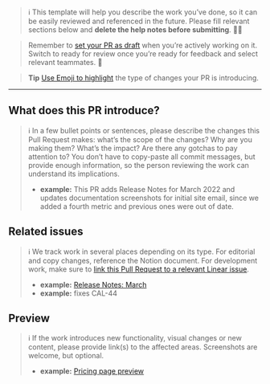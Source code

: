 > ℹ️ This template will help you describe the work you’ve done, so it can be easily reviewed and referenced in the future. Please fill relevant sections below and **delete the help notes before submitting**. 🙌🏻 

> Remember to [set your PR as draft](https://docs.github.com/en/pull-requests/collaborating-with-pull-requests/proposing-changes-to-your-work-with-pull-requests/about-pull-requests#draft-pull-requests) when you’re actively working on it. Switch to ready for review once you’re ready for feedback and select relevant teammates. 🥳

> **Tip**
> [Use Emoji to highlight](https://gist.github.com/parmentf/035de27d6ed1dce0b36a) the type of changes your PR is introducing. 

***

## What does this PR introduce?

> ℹ️ In a few bullet points or sentences, please describe the changes this Pull Request makes: what’s the scope of the changes? Why are you making them? What’s the impact? Are there any gotchas to pay attention to? You don’t have to copy-paste all commit messages, but provide enough information, so the person reviewing the work can understand its implications.
> * **example:** This PR adds Release Notes for March 2022 and updates documentation screenshots for initial site email, since we added a fourth metric and previous ones were out of date.

## Related issues

> ℹ️ We track work in several places depending on its type. For editorial and copy changes, reference the Notion document. For development work, make sure to [link this Pull Request to a relevant Linear issue](https://linear.app/docs/github#link-prs).
> * **example:** [Release Notes: March](/)
> * **example:** fixes CAL-44

## Preview

> ℹ️ If the work introduces new functionality, visual changes or new content, please provide link(s) to the affected areas. Screenshots are welcome, but optional. 
> * **example:** [Pricing page preview](https://calibreapp.com/pricing)

